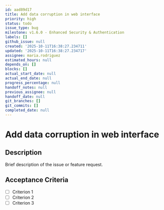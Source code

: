 ```yaml
---
id: aad89d17
title: Add data corruption in web interface
priority: high
status: todo
issue_type: bug
milestone: v1.6.0 - Enhanced Security & Authentication
labels: []
github_issue: null
created: '2025-10-11T16:38:27.234711'
updated: '2025-10-11T16:38:27.234717'
assignee: maria.rodriguez
estimated_hours: null
depends_on: []
blocks: []
actual_start_date: null
actual_end_date: null
progress_percentage: null
handoff_notes: null
previous_assignee: null
handoff_date: null
git_branches: []
git_commits: []
completed_date: null
---
```


# Add data corruption in web interface

## Description

Brief description of the issue or feature request.

## Acceptance Criteria

- [ ] Criterion 1
- [ ] Criterion 2
- [ ] Criterion 3